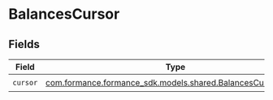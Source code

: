 # BalancesCursor


## Fields

| Field                                                                                                       | Type                                                                                                        | Required                                                                                                    | Description                                                                                                 |
| ----------------------------------------------------------------------------------------------------------- | ----------------------------------------------------------------------------------------------------------- | ----------------------------------------------------------------------------------------------------------- | ----------------------------------------------------------------------------------------------------------- |
| `cursor`                                                                                                    | [com.formance.formance_sdk.models.shared.BalancesCursorCursor](../../models/shared/BalancesCursorCursor.md) | :heavy_check_mark:                                                                                          | N/A                                                                                                         |